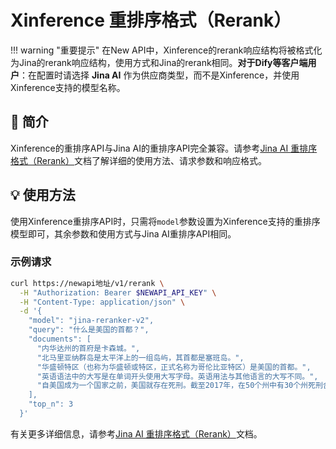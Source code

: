# Xinference 重排序格式（Rerank）

!!! warning "重要提示"
    在New API中，Xinference的rerank响应结构将被格式化为Jina的rerank响应结构，使用方式和Jina的rerank相同。**对于Dify等客户端用户**：在配置时请选择 **Jina AI** 作为供应商类型，而不是Xinference，并使用Xinference支持的模型名称。

## 📝 简介

Xinference的重排序API与Jina AI的重排序API完全兼容。请参考[Jina AI 重排序格式（Rerank）](jinaai-rerank.md)文档了解详细的使用方法、请求参数和响应格式。

## 💡 使用方法

使用Xinference重排序API时，只需将`model`参数设置为Xinference支持的重排序模型即可，其余参数和使用方式与Jina AI重排序API相同。

### 示例请求

```bash
curl https://newapi地址/v1/rerank \
  -H "Authorization: Bearer $NEWAPI_API_KEY" \
  -H "Content-Type: application/json" \
  -d '{
    "model": "jina-reranker-v2",
    "query": "什么是美国的首都？",
    "documents": [
      "内华达州的首府是卡森城。",
      "北马里亚纳群岛是太平洋上的一组岛屿，其首都是塞班岛。",
      "华盛顿特区（也称为华盛顿或特区，正式名称为哥伦比亚特区）是美国的首都。",
      "英语语法中的大写是在单词开头使用大写字母。英语用法与其他语言的大写不同。",
      "自美国成为一个国家之前，美国就存在死刑。截至2017年，在50个州中有30个州死刑合法。"
    ],
    "top_n": 3
  }'
```

有关更多详细信息，请参考[Jina AI 重排序格式（Rerank）](jinaai-rerank.md)文档。